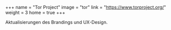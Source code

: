 +++
name = "Tor Project"
image = "tor"
link = "https://www.torproject.org/"
weight = 3
home = true
+++

Aktualisierungen des Brandings und UX-Design.